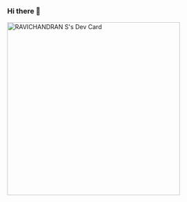 ### Hi there 👋
<a href="https://app.daily.dev/ravichandrans"><img src="https://api.daily.dev/devcards/1564e61ed9df4c5aab03b943b1db60e4.png?r=t8b" width="400" alt="RAVICHANDRAN S's Dev Card"/></a>
<!--
**ravichandran-schbang/ravichandran-schbang** is a ✨ _special_ ✨ repository because its `README.md` (this file) appears on your GitHub profile.

Here are some ideas to get you started:

- 🔭 I’m currently working on ...
- 🌱 I’m currently learning ...
- 👯 I’m looking to collaborate on ...
- 🤔 I’m looking for help with ...
- 💬 Ask me about ...
- 📫 How to reach me: ...
- 😄 Pronouns: ...
- ⚡ Fun fact: ...
-->
